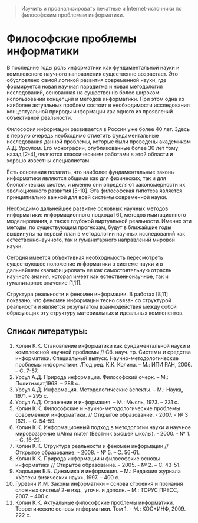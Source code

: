 > Изучить и проанализировать печатные и Internet-источники по философским проблемам информатики.

# Философские проблемы информатики

В последние годы роль информатики как фундаментальной науки и комплексного научного направления существенно возрастает. Это обусловлено самой логикой развития современной науки, где формируется новая научная парадигма и новая методология исследований, основанная на существенно более широком использовании концепций и методов информатики. При этом одна из наиболее актуальных проблем состоит в необходимости исследования концептуальной природы информации как одного из проявлений объективной реальности.

Философия информации развивается в России уже более 40 лет. Здесь в первую очередь необходимо отметить фундаментальные исследования данной проблемы, которые были проведены академиком А.Д. Урсулом. Его монографии, опубликованные более 30 лет тому назад [2-4], являются классическими работами в этой области и хорошо известны специалистам.

Есть основания полагать, что наиболее фундаментальные законы информатики являются общими как для физических, так и для биологических систем, и именно они определяют закономерности их эволюционного развития [5-10]. Эта философская гипотеза является принципиально важной для всей системы современной науки. 

Необходимо дальнейшее развитие основных научных методов информатики: информационного подхода [6], методов имитационного моделирования, а также глубокой виртуальной реальности. Именно эти методы, по существующим прогнозам, будут в ближайшие годы выдвинуты на первый план в методологии научных исследований как естественнонаучного, так и гуманитарного направлений мировой науки. 

Сегодня имеется объективная необходимость пересмотреть существующее положение информатики в системе науки и в дальнейшем квалифицировать ее как самостоятельную отрасль научного знания, которая имеет как естественнонаучное, так и гуманитарное значение [1,11]. 

Структура реальности и феномен информации. В работах [8,11] показано, что феномен информации тесно связан со структурой реальности и является результатом взаимодействия между собой образующих эту структуру материальных и идеальных компонентов.

## Список литературы:
1. Колин К.К. Становление информатики как фундаментальной науки и комплексной научной проблемы // Сб. науч. тр. Системы и средства информатики. Специальный выпуск. Научно-методологические проблемы информатики. /Под ред. К.К. Колина. – М.: ИПИ РАН, 2006. – С. 7-57.
2. Урсул А.Д. Природа информации. Философский очерк. – М.: Политиздат,1968. – 288 с.
3. Урсул А.Д. Информация. Методологические аспекты. – М.: Наука, 1971. – 295 с.
4. Урсул А.Д. Отражение и информация. – М.: Мысль, 1973. – 231 с.
5. Колин К.К. Философские и научно-методологические проблемы современной информатики. // Открытое образование. - 2007. - № 3 (62). – С. 54-59.
6. Колин К.К. Информационный подход в методологии науки и научное мировоззрение //Alma mater (Вестник высшей школы). - 2000. - № 1. – С. 16-22.
7. Колин К.К. Структура реальности и феномен информации // Открытое образование. - 2008. - № 5. – С. 56-61.
8. Колин К.К. Природа информации и философские основы информатики // Открытое образование. - 2005. - № 2. – С. 43-51.
9. Кадомцев Б.Б. Динамика и информация. – М.: Редакция журнала «Успехи физических наук», 1997. – 400 с.
10. Гуревич И.М. Законы информатики – основа строения и познания сложных систем/ 2-е изд., уточн. и дополн. – М.: ТОРУС ПРЕСС, 2007. – 400 с. 
11. Колин К.К. Актуальные философские проблемы информатики. Теоретические основы информатики. Том 1. – М.: КОС*ИНФ, 2009. – 222 с. 
